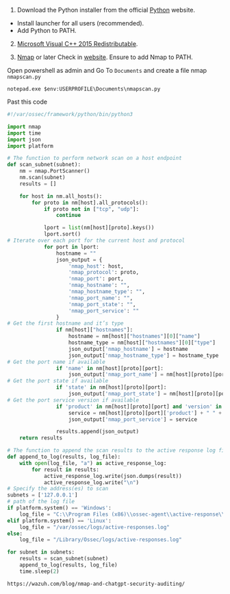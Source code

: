 1. Download the Python installer from the official [Python](https://www.python.org/downloads/) website.
* Install launcher for all users (recommended).
* Add Python to PATH.

2. [Microsoft Visual C++ 2015 Redistributable](https://aka.ms/vs/16/release/vc_redist.x86.exe).

3. [Nmap](https://nmap.org/dist/nmap-7.95-setup.exe) or later Check in [website](https://nmap.org/download.html#windows). Ensure to add Nmap to PATH.

Open powershell as admin and Go To `Documents` and create a file nmap `nmapscan.py`
```
notepad.exe $env:USERPROFILE\Documents\nmapscan.py
```
Past this code
```py
#!/var/ossec/framework/python/bin/python3

import nmap
import time
import json
import platform

# The function to perform network scan on a host endpoint
def scan_subnet(subnet):
    nm = nmap.PortScanner()
    nm.scan(subnet)
    results = []

    for host in nm.all_hosts():
        for proto in nm[host].all_protocols():
            if proto not in ["tcp", "udp"]:
                continue

            lport = list(nm[host][proto].keys())
            lport.sort()
# Iterate over each port for the current host and protocol
            for port in lport:
                hostname = ""
                json_output = {
                    'nmap_host': host,
                    'nmap_protocol': proto,
                    'nmap_port': port,
                    'nmap_hostname': "",
                    'nmap_hostname_type': "",
                    'nmap_port_name': "",
                    'nmap_port_state': "",
                    'nmap_port_service': ""
                }
# Get the first hostname and it’s type
                if nm[host]["hostnames"]:
                    hostname = nm[host]["hostnames"][0]["name"]
                    hostname_type = nm[host]["hostnames"][0]["type"]
                    json_output['nmap_hostname'] = hostname
                    json_output['nmap_hostname_type'] = hostname_type
# Get the port name if available
                if 'name' in nm[host][proto][port]:
                    json_output['nmap_port_name'] = nm[host][proto][port]['name']
# Get the port state if available
                if 'state' in nm[host][proto][port]:
                    json_output['nmap_port_state'] = nm[host][proto][port]['state']
# Get the port service version if available
                if 'product' in nm[host][proto][port] and 'version' in nm[host][proto][port]:
                    service = nm[host][proto][port]['product'] + " " + nm[host][proto][port]['version']
                    json_output['nmap_port_service'] = service

                results.append(json_output)
    return results

# The function to append the scan results to the active response log file
def append_to_log(results, log_file):
    with open(log_file, "a") as active_response_log:
        for result in results:
            active_response_log.write(json.dumps(result))
            active_response_log.write("\n")
# Specify the address(es) to scan
subnets = ['127.0.0.1']
# path of the log file
if platform.system() == 'Windows':
    log_file = "C:\\Program Files (x86)\\ossec-agent\\active-response\\active-responses.log"
elif platform.system() == 'Linux':
    log_file = "/var/ossec/logs/active-responses.log"
else:
    log_file = "/Library/Ossec/logs/active-responses.log"

for subnet in subnets:
    results = scan_subnet(subnet)
    append_to_log(results, log_file)
    time.sleep(2)
```
```
https://wazuh.com/blog/nmap-and-chatgpt-security-auditing/
```
